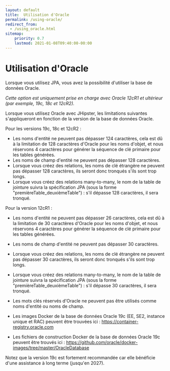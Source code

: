 ```yaml
---
layout: default
title:  Utilisation d'Oracle
permalink: /using-oracle/
redirect_from:
  - /using_oracle.html
sitemap:
    priority: 0.7
    lastmod: 2021-01-08T09:40:00-00:00
---
```


# <i class="fa fa-database"></i> Utilisation d'Oracle

Lorsque vous utilisez JPA, vous avez la possibilité d'utiliser la base de données Oracle.

_Cette option est uniquement prise en charge avec Oracle 12cR1 et ultérieur (par exemple, 19c, 18c et 12cR2)._

Lorsque vous utilisez Oracle avec JHipster, les limitations suivantes s'appliqueront en fonction de la version de la base de données Oracle.

Pour les versions 19c, 18c et 12cR2 :
- Les noms d'entité ne peuvent pas dépasser 124 caractères, cela est dû à la limitation de 128 caractères d'Oracle pour les noms d'objet, et nous réservons 4 caractères pour générer la séquence de clé primaire pour les tables générées.
- Les noms de champ d'entité ne peuvent pas dépasser 128 caractères.
- Lorsque vous créez des relations, les noms de clé étrangère ne peuvent pas dépasser 128 caractères, ils seront donc tronqués s'ils sont trop longs.
- Lorsque vous créez des relations many-to-many, le nom de la table de jointure suivra la spécification JPA (sous la forme "premièreTable_deuxièmeTable") : s'il dépasse 128 caractères, il sera tronqué.

Pour la version 12cR1 :
- Les noms d'entité ne peuvent pas dépasser 26 caractères, cela est dû à la limitation de 30 caractères d'Oracle pour les noms d'objet, et nous réservons 4 caractères pour générer la séquence de clé primaire pour les tables générées.
- Les noms de champ d'entité ne peuvent pas dépasser 30 caractères.
- Lorsque vous créez des relations, les noms de clé étrangère ne peuvent pas dépasser 30 caractères, ils seront donc tronqués s'ils sont trop longs.
- Lorsque vous créez des relations many-to-many, le nom de la table de jointure suivra la spécification JPA (sous la forme "premièreTable_deuxièmeTable") : s'il dépasse 30 caractères, il sera tronqué.

- Les mots clés réservés d'Oracle ne peuvent pas être utilisés comme noms d'entité ou noms de champ.

- Les images Docker de la base de données Oracle 19c (EE, SE2, instance unique et RAC) peuvent être trouvées ici : https://container-registry.oracle.com
- Les fichiers de construction Docker de la base de données Oracle 19c peuvent être trouvés ici : https://github.com/oracle/docker-images/tree/master/OracleDatabase

Notez que la version 19c est fortement recommandée car elle bénéficie d'une assistance à long terme (jusqu'en 2027).

<br/><br/><br/><br/><br/><br/><br/><br/><br/><br/>
